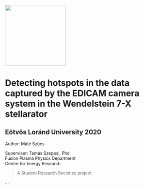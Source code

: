 <img src="https://github.com/szmate00/hotspot_detection/blob/master/figures/logos.jpg" height="200" />


# Detecting hotspots in the data captured by the EDICAM camera system in the Wendelstein 7-X stellarator

## Eötvös Loránd University 2020
Author: Máté Szűcs<br>

Superviser: Tamás Szepesi, Phd<br>
Fusion Plasma Physics Department<br>
Centre for Energy Research

> A Student Research Societies project



...
